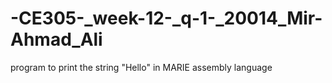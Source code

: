# -CE305-_week-12-_q-1-_20014_Mir-Ahmad_Ali
program to print the string "Hello" in MARIE assembly language
